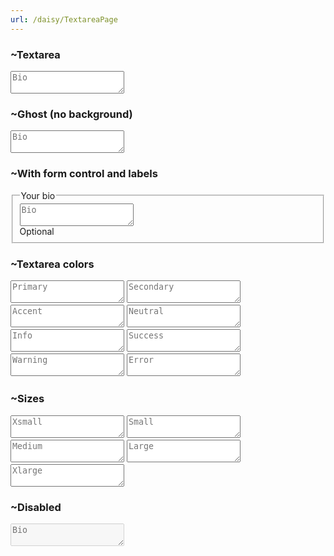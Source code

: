 ```yaml
---
url: /daisy/TextareaPage
---
```






### ~Textarea

<textarea class="textarea" placeholder="Bio"></textarea>



### ~Ghost (no background)

<textarea class="textarea textarea-ghost" placeholder="Bio"></textarea>



### ~With form control and labels

<fieldset class="fieldset w-xs">
  <legend class="fieldset-legend">Your bio</legend>
  <textarea class="textarea h-24" placeholder="Bio"></textarea>
  <div class="label">Optional</div>
</fieldset>



### ~Textarea colors

<div class="grid gap-4 w-xs">
  <textarea placeholder="Primary" class="textarea textarea-primary"></textarea>
  <textarea placeholder="Secondary" class="textarea textarea-secondary"></textarea>
  <textarea placeholder="Accent" class="textarea textarea-accent"></textarea>
  <textarea placeholder="Neutral" class="textarea textarea-neutral"></textarea>
  <textarea placeholder="Info" class="textarea textarea-info"></textarea>
  <textarea placeholder="Success" class="textarea textarea-success"></textarea>
  <textarea placeholder="Warning" class="textarea textarea-warning"></textarea>
  <textarea placeholder="Error" class="textarea textarea-error"></textarea>
</div>



### ~Sizes

<div class="flex flex-col gap-4 w-full items-center">
  <textarea placeholder="Xsmall" class="textarea textarea-xs"></textarea>
  <textarea placeholder="Small" class="textarea textarea-sm"></textarea>
  <textarea placeholder="Medium" class="textarea textarea-md"></textarea>
  <textarea placeholder="Large" class="textarea textarea-lg"></textarea>
  <textarea placeholder="Xlarge" class="textarea textarea-xl"></textarea>
</div>



### ~Disabled

<textarea class="textarea" placeholder="Bio" disabled></textarea>


